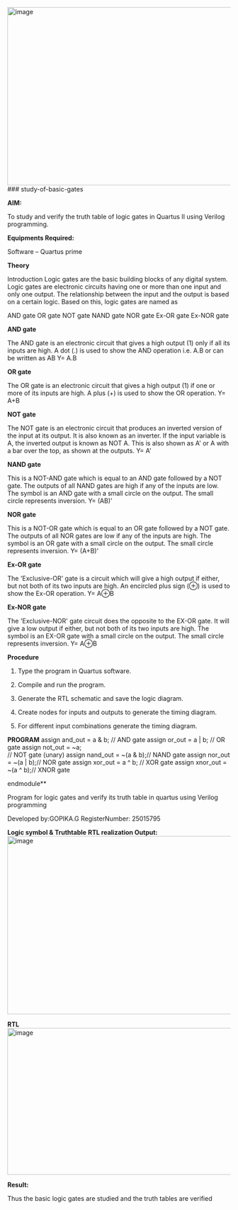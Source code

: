 <img width="696" height="402" alt="image" src="https://github.com/user-attachments/assets/b8feca07-ee37-44af-a557-796bfe7fcf5f" />### study-of-basic-gates

**AIM:** 

To study and verify the truth table of logic gates in Quartus II using Verilog programming.

**Equipments Required:**

Software – Quartus prime 

**Theory**

Introduction Logic gates are the basic building blocks of any digital system. Logic gates are electronic circuits having one or more than one input and only one output. The relationship between the input and the output is based on a certain logic. Based on this, logic gates are named as

AND gate OR gate NOT gate NAND gate NOR gate Ex-OR gate Ex-NOR gate

**AND gate**

The AND gate is an electronic circuit that gives a high output (1) only if all its inputs are high. A dot (.) is used to show the AND operation i.e. A.B or can be written as AB
Y= A.B

**OR gate** 

The OR gate is an electronic circuit that gives a high output (1) if one or more of its inputs are high. A plus (+) is used to show the OR operation.
Y= A+B

**NOT gate**

The NOT gate is an electronic circuit that produces an inverted version of the input at its output. It is also known as an inverter. If the input variable is A, the inverted output is known as NOT A. This is also shown as A' or A with a bar over the top, as shown at the outputs.
Y= A'

**NAND gate**

This is a NOT-AND gate which is equal to an AND gate followed by a NOT gate. The outputs of all NAND gates are high if any of the inputs are low. The symbol is an AND gate with a small circle on the output. The small circle represents inversion.
Y= (AB)’

**NOR gate**

This is a NOT-OR gate which is equal to an OR gate followed by a NOT gate. The outputs of all NOR gates are low if any of the inputs are high. The symbol is an OR gate with a small circle on the output. The small circle represents inversion.
Y= (A+B)’

**Ex-OR gate**

The 'Exclusive-OR' gate is a circuit which will give a high output if either, but not both of its two inputs are high. An encircled plus sign (⊕) is used to show the Ex-OR operation.
Y= A⊕B

**Ex-NOR gate**

The 'Exclusive-NOR' gate circuit does the opposite to the EX-OR gate. It will give a low output if either, but not both of its two inputs are high. The symbol is an EX-OR gate with a small circle on the output. The small circle represents inversion.
Y= A⊕B

**Procedure** 

1.	Type the program in Quartus software.

2.	Compile and run the program.

3.	Generate the RTL schematic and save the logic diagram.

4.	Create nodes for inputs and outputs to generate the timing diagram.

5.	For different input combinations generate the timing diagram.


**PROGRAM**
 assign and_out  = a & b;   // AND gate
 assign or_out   = a | b;   // OR gate
 assign not_out  = ~a;      
// NOT gate (unary)
assign nand_out = ~(a & b);// NAND gate
 assign nor_out  = ~(a | b);// NOR gate
 assign xor_out  = a ^ b;   // XOR gate
 assign xnor_out = ~(a ^ b);// XNOR gate

endmodule**
 
Program for logic gates and verify its truth table in quartus using Verilog programming

 Developed by:GOPIKA.G RegisterNumber: 25015795
 
**Logic symbol & Truthtable**
**RTL realization Output:** 
<img width="696" height="402" alt="image" src="https://github.com/user-attachments/assets/17058da1-af47-44e4-b280-f09c52abf63f" />

**RTL**
<img width="788" height="331" alt="image" src="https://github.com/user-attachments/assets/76cfe92f-ca73-4bd7-bcc2-794e9b51602f" />


**Result:**

Thus the basic logic gates are studied and the truth tables are verified
